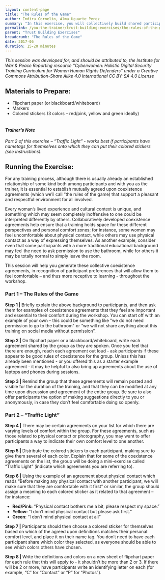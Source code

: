 ```yaml
---
layout: content-page
title: "The Rules of the Game"
author: Indira Cornelio, Alma Uguarte Perez
summary: "In this exercise, you will collectively build shared participation and co-existence agreements for your training - “the rules of the game” – together with participants."
permalink: /you-the-trainer/trust-building-exercises/the-rules-of-the-game/
parent: "Trust Building Exercises"
breadcrumb: "The Rules of the Game"
date: 2017-06
duration: 15-20 minutes
---
```


*This session was developed for, and should be attributed to, the Institute for War & Peace Reporting resource "Cyberwomen: Holistic Digital Security Training Curriculum for Women Human Rights Defenders" under a Creative Commons Attribution-Share Alike 4.0 International CC BY-SA 4.0 License*

## Materials to Prepare: 
- Flipchart paper (or blackboard/whiteboard)
- Markers
- Colored stickers (3 colors – red/pink, yellow and green ideally)
<br><br>

#### *Trainer's Note*
*Part 2 of this exercise – “Traffic Light” - works best if participants have nametags for themselves onto which they can put their colored stickers (see instructions).*

## Running the Exercise:
For any training process, although there is usually already an established relationship of some kind both among participants and with you as the trainer, it is essential to establish mutually agreed upon coexistence agreements (which we’ll call “the rules of the game) that support a pleasant and respectful environment for all involved.

Every woman’s lived experience and cultural context is unique, and something which may seem completely inoffensive to one could be interpreted differently by others. Collaboratively developed coexistence agreements help ensure that a training holds space for these different perspectives and personal comfort zones; for instance, some women may feel uncomfortable about physical contact, while others may use physical contact as a way of expressing themselves. As another example, consider even that some participants with a more traditional educational background may feel the need to ask permission to use the bathroom, while for others it may be totally normal to simply leave the room.

This session will help you generate these collective coexistence agreements, in recognition of participant preferences that will allow them to feel comfortable – and thus more receptive to learning - throughout the workshop.
 
### Part 1 – The Rules of the Game
**Step 1 |** Briefly explain the above background to participants, and then ask them for examples of coexistence agreements that they feel are important and essential to their comfort during the workshop. You can start off with an example of your own – this could be something like "we do not need permission to go to the bathroom" or “we will not share anything about this training on social media without permission”.

**Step 2 |** On flipchart paper or a blackboard/whiteboard, write each agreement shared by the group as they are spoken. Once you feel that there are enough, reach each agreement out loud - ask participants if these appear to be good rules of coexistence for the group. Unless this has already been mentioned - or you offered this as a starter example agreement - it may be helpful to also bring up agreements about the use of laptops and phones during sessions.

**Step 3 |** Remind the group that these agreements will remain posted and visible for the duration of the training, and that they can be modified at any time upon discussion and agreement of the entire group. Be sure to also offer participants the option of making suggestions directly to you or anonymously, in case they don’t feel comfortable doing so openly.
 
 
### Part 2 – “Traffic Light”
**Step 4 |** There may be certain agreements on your list for which there are varying levels of comfort within the group. For these agreements, such as those related to physical contact or photography, you may want to offer participants a way to indicate their own comfort level to one another.

**Step 5 |** Distribute the colored stickers to each participant, making sure to give them several of each color. Explain that for some of the coexistence agreements on the list, the group will be doing a mini-exercise called “Traffic Light” (indicate which agreements you are referring to).

**Step 6 |** Using the example of an agreement about physical contact which reads “Before making any physical contact with another participant, we will make sure that they are comfortable with it first” or similar, the group should assign a meaning to each colored sticker as it related to that agreement – for instance:
- **Red/Pink:** “Physical contact bothers me a bit, please respect my space.”
- **Yellow:** “I don’t mind physical contact but please ask first.”
- **Green:** “I don’t mind physical contact at all”

**Step 7 |** Participants should then choose a colored sticker for themselves based on which of the agreed upon definitions matches their personal comfort level, and place it on their name tag. You don’t need to have each participant share which color they selected, as everyone should be able to see which colors others have chosen.

**Step 8 |** Write the definitions and colors on a new sheet of flipchart paper for each rule that this will apply to - it shouldn’t be more than 2 or 3. If there will be 2 or more, have participants write an identifying letter on each (for example, “C” for “Contact” or “P” for “Photos”).
